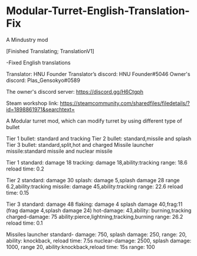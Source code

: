 # Modular-Turret-English-Translation-Fix
A Mindustry mod

[Finished Translating; TranslationV1]

-Fixed English translations

Translator: HNU Founder
Translator’s discord: HNU Founder#5046
Owner's discord: Plas_Gensokyo#0589

The owner's discord server: https://discord.gg/H6Ctgph

Steam workshop link: https://steamcommunity.com/sharedfiles/filedetails/?id=1898861971&searchtext=

A Modular turret mod, which can modify turret by using different type of bullet

Tier 1 bullet: standard and tracking
Tier 2 bullet: standard,missile and splash
Tier 3 bullet: standard,split,hot and charged
Missile launcher missile:standard missile and nuclear missile

Tier 1 standard: damage 18
tracking: damage 18,ability:tracking
range: 18.6
reload time: 0.2

Tier 2 standard: damage 30
splash: damage 5,splash damage 28 range 6.2,ability:tracking
missile: damage 45,ability:tracking
range: 22.6
reload time: 0.15

Tier 3 standard: damage 48
flaking: damage 4 splash damage 40,frag:11 (frag damage 4,splash damage 24)
hot-damage: 43,ability: burning,tracking
charged-damage: 75 ability:pierce,lightning,tracking,burning
range: 26.2
reload time: 0.1

Missiles launcher standard- damage: 750, splash damage: 250, range: 20, ability: knockback, reload time: 7.5s
nuclear-damage: 2500, splash damage: 1000, range 20, ability:knockback,reload time: 15s
range: 100

